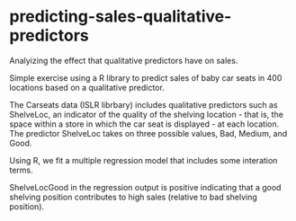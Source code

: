 # predicting-sales-qualitative-predictors
 Analyizing the effect that qualitative predictors have on sales.


Simple exercise using a R library to predict sales of baby car seats in 400 locations based on a qualitative predictor.

The Carseats data (ISLR librbary) includes qualitative predictors such as ShelveLoc, an indicator of the quality of the shelving location - that is, the space within a store in which the car seat is displayed - at each location. The predictor ShelveLoc takes on three possible values, Bad, Medium, and Good.

Using R, we fit a multiple regression model that includes some interation terms.

ShelveLocGood in the regression output is positive indicating that a good shelving position contributes to high sales (relative to bad shelving position).
